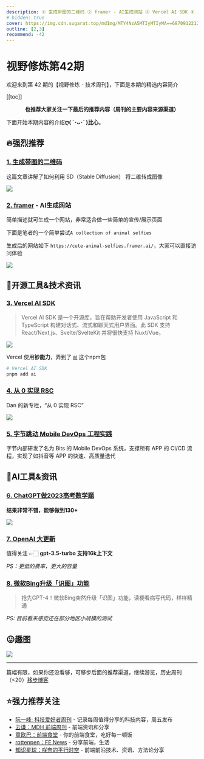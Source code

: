 ```yaml
---
description: ① 生成带图的二维码 ② framer - AI生成网站 ③ Vercel AI SDK ④ 从 0 实现 RSC ⑤ 字节跳动 Mobile DevOps 工程实践 ⑥ ChatGPT做2023高考数学题 ⑦ OpenAI 大更新 ⑧ 微软Bing升级「识图」功能
# hidden: true
cover: https://img.cdn.sugarat.top/mdImg/MTY4NzA5MTIyMTIyMA==687091221220
outline: [2,3]
recommend: -42
---
```


# 视野修炼第42期

欢迎来到第 42 期的【视野修炼 - 技术周刊】，下面是本期的精选内容简介

[[toc]]

<center>

**​也推荐大家关注一下最后的推荐内容（周刊的主要内容来源渠道）**
</center>

下面开始本期内容的介绍**ღ( ´･ᴗ･` )比心**。
## 🔥强烈推荐
### [1. 生成带图的二维码](https://stable-diffusion-art.com/qr-code)
这篇文章讲解了如何利用 SD（Stable Diffusion） 将二维转成图像

![](https://img.cdn.sugarat.top/mdImg/MTY4NzA5MjcxODczOQ==687092718739)

### [2. framer](https://www.framer.com/ai) - AI生成网站

简单描述就可生成一个网站，非常适合做一些简单的宣传/展示页面

下面是笔者的一个简单尝试`A collection of animal selfies`

生成后的网站如下 `https://cute-animal-selfies.framer.ai/`，大家可以直接访问体验

![](https://img.cdn.sugarat.top/mdImg/MTY4NzA5MzY1NjQwMg==687093656402)

## 🔧开源工具&技术资讯
### [3. Vercel AI SDK](https://vercel.com/blog/introducing-the-vercel-ai-sdk)
>Vercel AI SDK 是一个开源库，旨在帮助开发者使用 JavaScript 和 TypeScript 构建对话式、流式和聊天式用户界面。此 SDK 支持 React/Next.js、Svelte/SvelteKit 并将很快支持 Nuxt/Vue。

![](https://img.cdn.sugarat.top/mdImg/MTY4NzA5NDI2NDgxNg==687094264816)

Vercel 使用**钞能力**，弄到了 [ai](https://www.npmjs.com/package/ai) 这个npm包

```sh
# Vercel AI SDK
pnpm add ai
```
### [4. 从 0 实现 RSC](https://github.com/reactwg/server-components/discussions/5)
Dan 的新专栏，“从 0 实现 RSC”

![](https://img.cdn.sugarat.top/mdImg/MTY4NzA5Mjg2ODE5Nw==687092868197)

### [5. 字节跳动 Mobile DevOps 工程实践](https://mp.weixin.qq.com/s/hR6XlxHFQTJSQQo34hWvfg)
字节内部研发了名为 Bits 的 Mobile DevOps 系统，支撑所有 APP 的 CI/CD 流程，实现了如抖音等 APP 的快速、高质量迭代


## 🤖AI工具&资讯
### [6. ChatGPT做2023高考数学题](https://mp.weixin.qq.com/s/HG_Axf38ljcaQTfi9pyJvA)
**结果非常不错，能够做到130+**

![](https://img.cdn.sugarat.top/mdImg/MTY4NzA5MzE5NTYyMQ==687093195621)


### [7. OpenAI 大更新](https://openai.com/blog/function-calling-and-other-api-updates)

值得关注 👉🏻 **gpt-3.5-turbo 支持16k上下文**

*PS：更低的费率，更大的容量*

### [8. 微软Bing升级「识图」功能](https://mp.weixin.qq.com/s/_-HvaQdnMfrXMmW380BYmA)
>抢先GPT-4！微软Bing突然升级「识图」功能，读梗看病写代码，样样精通

*PS: 目前看来感觉还在部分地区小规模的测试*


## 😛趣图
![](https://img.cdn.sugarat.top/mdImg/MTY4NzA5MTIyMTIyMA==687091221220)

---

篇幅有限，如果你还没看够，可移步后面的推荐渠道，继续游览，历史周刊（<20）[移步博客](https://sugarat.top/weekly/index.html)

## ⭐️强力推荐关注
* [阮一峰: 科技爱好者周刊](https://www.ruanyifeng.com/blog/archives.html) - 记录每周值得分享的科技内容，周五发布
* [云谦：MDH 前端周刊](https://www.yuque.com/chencheng/mdh-weekly) - 前端资讯和分享
* [童欧巴：前端食堂](https://github.com/Geekhyt/weekly) - 你的前端食堂，吃好每一顿饭
* [rottenpen：FE News](https://rottenpen.zhubai.love/) - 分享前端，生活
* [知识星球：咲奈的平行时空](https://wx.zsxq.com/dweb2/index/group/15552285284822) - 前端前沿技术、资讯、方法论分享